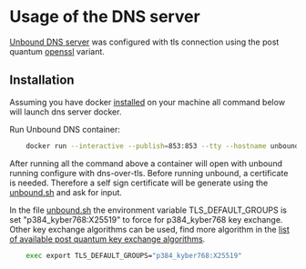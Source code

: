 
# Usage of the DNS server

[Unbound DNS server](https://github.com/NLnetLabs/unbound) was configured with tls connection using the post quantum [openssl](https://github.com/open-quantum-safe/openssl) variant.
## Installation
Assuming you have docker [installed](https://docs.docker.com/install) on your machine all command below will launch dns server docker.

Run Unbound DNS container:
```bash
    docker run --interactive --publish=853:853 --tty --hostname unbound --name unbound unbound_docker
```
After running all the command above a container will open with unbound running configure with dns-over-tls. 
Before running unbound, a certificate is needed. Therefore a self sign certificate will be generate using the [unbound.sh](unbound-docker/unbound.sh) and ask for input.

In the file [unbound.sh](unbound-docker/unbound.sh#L47) the environment variable  TLS_DEFAULT_GROUPS is set "p384_kyber768:X25519" to force for p384_kyber768 key exchange. Other key exchange algorithms can be used, find more algorithm in the [list of available post quantum key exchange algorithms](https://github.com/open-quantum-safe/boringssl#key-exchange). 

```bash
    exec export TLS_DEFAULT_GROUPS="p384_kyber768:X25519"
```
